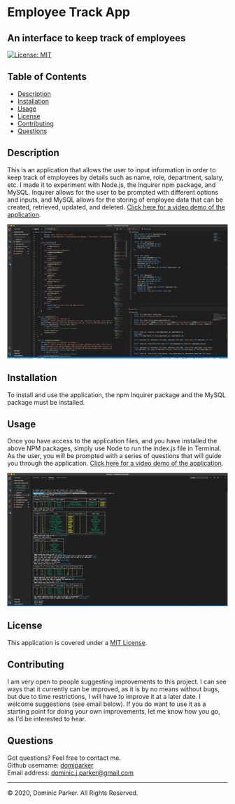 # Employee Track App

## An interface to keep track of employees  

[![License: MIT](https://img.shields.io/badge/License-MIT-yellow.svg)](https://opensource.org/licenses/MIT)  



## Table of Contents

* [Description](#description)
* [Installation](#installation)
* [Usage](#usage)
* [License](#license)
* [Contributing](#contribution)
* [Questions](#questions)



## Description 

This is an application that allows the user to input information in order to keep track of employees by details such as name, role, department, salary, etc. I made it to experiment with Node.js, the Inquirer npm package, and MySQL. Inquirer allows for the user to be prompted with different options and inputs, and MySQL allows for the storing of employee data that can be created, retrieved, updated, and deleted. [Click here for a video demo of the application](https://youtu.be/vEhLRPAsUUk).   

![Code snippet from application](Assets/images/EmployeeTrackAppCodeExample.png)



## Installation

To install and use the application, the npm Inquirer package and the MySQL package must be installed.



## Usage 

Once you have access to the application files, and you have installed the above NPM packages, simply use Node to run the index.js file in Terminal. As the user, you will be prompted with a series of questions that will guide you through the application. [Click here for a video demo of the application](https://youtu.be/vEhLRPAsUUk).

![Demo image of application](Assets/images/EmployeeTrackAppDemoPic.png)


## License

This application is covered under a [MIT License](https://opensource.org/licenses/MIT).



## Contributing

I am very open to people suggesting improvements to this project. I can see ways that it currently can be improved, as it is by no means without bugs, but due to time restrictions, I will have to improve it at a later date. I welcome suggestions (see email below). If you do want to use it as a starting point for doing your own improvements, let me know how you go, as I'd be interested to hear.



## Questions

Got questions? Feel free to contact me.  
Github username: [domjparker](https://github.com/domjparker)  
Email address: dominic.j.parker@gmail.com

---

© 2020, Dominic Parker. All Rights Reserved.